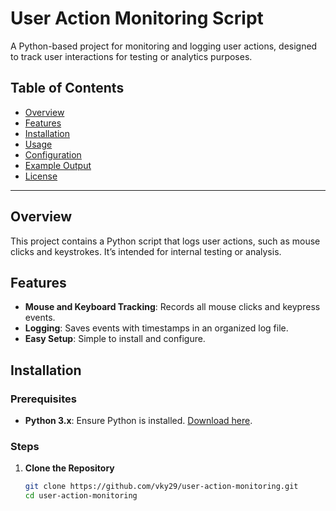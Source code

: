 # User Action Monitoring Script

A Python-based project for monitoring and logging user actions, designed to track user interactions for testing or analytics purposes.

## Table of Contents
- [Overview](#overview)
- [Features](#features)
- [Installation](#installation)
- [Usage](#usage)
- [Configuration](#configuration)
- [Example Output](#example-output)
- [License](#license)

---

## Overview

This project contains a Python script that logs user actions, such as mouse clicks and keystrokes. It’s intended for internal testing or analysis.

## Features

- **Mouse and Keyboard Tracking**: Records all mouse clicks and keypress events.
- **Logging**: Saves events with timestamps in an organized log file.
- **Easy Setup**: Simple to install and configure.

## Installation

### Prerequisites

- **Python 3.x**: Ensure Python is installed. [Download here](https://www.python.org/downloads/).

### Steps

1. **Clone the Repository**
   ```bash
   git clone https://github.com/vky29/user-action-monitoring.git
   cd user-action-monitoring
